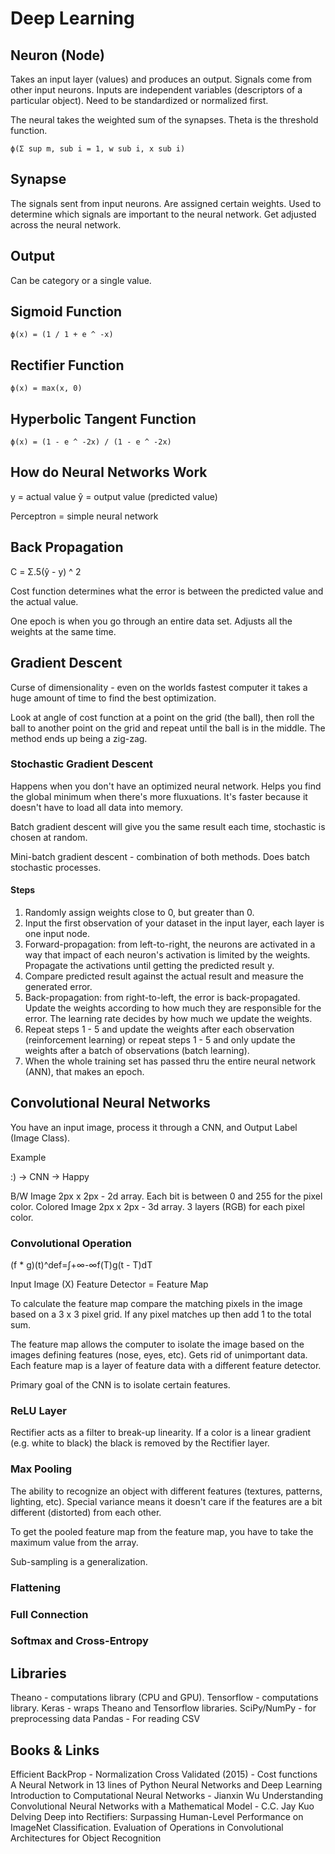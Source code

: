 # Deep Learning

## Neuron (Node)

Takes an input layer (values) and produces an output. Signals come from other input neurons.
Inputs are independent variables (descriptors of a particular object). Need to be standardized or normalized first.

The neural takes the weighted sum of the synapses. Theta is the threshold function.

```
ϕ(Σ sup m, sub i = 1, w sub i, x sub i)
```

## Synapse

The signals sent from input neurons. Are assigned certain weights. Used to determine which signals are important to the neural network. Get adjusted across the neural network.

## Output

Can be category or a single value.

## Sigmoid Function

```
ϕ(x) = (1 / 1 + e ^ -x)
```

## Rectifier Function

```
ϕ(x) = max(x, 0)
```

## Hyperbolic Tangent Function

```
ϕ(x) = (1 - e ^ -2x) / (1 - e ^ -2x)
```

## How do Neural Networks Work

y = actual value
ŷ = output value (predicted value)

Perceptron = simple neural network

## Back Propagation

C = Σ.5(ŷ - y) ^ 2

Cost function determines what the error is between the predicted value and the actual value.

One epoch is when you go through an entire data set. Adjusts all the weights at the same time.

## Gradient Descent

Curse of dimensionality - even on the worlds fastest computer it takes a huge amount of time to find the best optimization.

Look at angle of cost function at a point on the grid (the ball), then roll the ball to another point on the grid and repeat until the ball is in the middle. The method ends up being a zig-zag.

### Stochastic Gradient Descent

Happens when you don't have an optimized neural network. Helps you find the global minimum when there's more fluxuations. It's faster because it doesn't have to load all data into memory.

Batch gradient descent will give you the same result each time, stochastic is chosen at random.

Mini-batch gradient descent - combination of both methods. Does batch stochastic processes.

#### Steps

1. Randomly assign weights close to 0, but greater than 0.
2. Input the first observation of your dataset in the input layer, each layer is one input node.
3. Forward-propagation: from left-to-right, the neurons are activated in a way that impact of each neuron's activation is limited by the weights. Propagate the activations until getting the predicted result y.
4. Compare predicted result against the actual result and measure the generated error.
5. Back-propagation: from right-to-left, the error is back-propagated. Update the weights according to how much they are responsible for the error. The learning rate decides by how much we update the weights.
6. Repeat steps 1 - 5 and update the weights after each observation (reinforcement learning) or repeat steps 1 - 5 and only update the weights after a batch of observations (batch learning).
7. When the whole training set has passed thru the entire neural network (ANN), that makes an epoch.

## Convolutional Neural Networks

You have an input image, process it through a CNN, and Output Label (Image Class).

Example

:) -> CNN -> Happy

B/W Image 2px x 2px - 2d array. Each bit is between 0 and 255 for the pixel color.
Colored Image 2px x 2px - 3d array. 3 layers (RGB) for each pixel color.  

### Convolutional Operation

(f * g)(t)^def=∫+∞-∞f(T)g(t - T)dT

Input Image (X) Feature Detector = Feature Map

To calculate the feature map compare the matching pixels in the image based on a 3 x 3 pixel grid. If any pixel matches up then add 1 to the total sum.

The feature map allows the computer to isolate the image based on the images defining features (nose, eyes, etc). Gets rid of unimportant data. Each feature map is a layer of feature data with a different feature detector.

Primary goal of the CNN is to isolate certain features.

### ReLU Layer

Rectifier acts as a filter to break-up linearity. If a color is a linear gradient (e.g. white to black) the black is removed by the Rectifier layer.

### Max Pooling

The ability to recognize an object with different features (textures, patterns, lighting, etc).
Special variance means it doesn't care if the features are a bit different (distorted) from each other.

To get the pooled feature map from the feature map, you have to take the maximum value from the array.

Sub-sampling is a generalization.

### Flattening

### Full Connection

### Softmax and Cross-Entropy

## Libraries

Theano - computations library (CPU and GPU).
Tensorflow - computations library.
Keras - wraps Theano and Tensorflow libraries.
SciPy/NumPy - for preprocessing data
Pandas - For reading CSV

## Books & Links

Efficient BackProp - Normalization
Cross Validated (2015) - Cost functions
A Neural Network in 13 lines of Python
Neural Networks and Deep Learning
Introduction to Computational Neural Networks - Jianxin Wu
Understanding Convolutional Neural Networks with a Mathematical Model - C.C. Jay Kuo
Delving Deep into Rectifiers: Surpassing Human-Level Performance on ImageNet Classification.
Evaluation of Operations in Convolutional Architectures for Object Recognition
